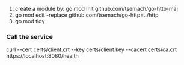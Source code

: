 1. create a module by: go mod init github.com/tsemach/go-http-mai
2. go mod edit -replace github.com/tsemach/go-http=../http
3. go mod tidy

### Call the service
curl --cert certs/client.crt --key certs/client.key --cacert certs/ca.crt https://localhost:8080/health